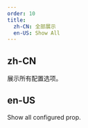 ```yaml
---
order: 10
title:
  zh-CN: 全部展示
  en-US: Show All
---
```


## zh-CN

展示所有配置选项。

## en-US

Show all configured prop.

